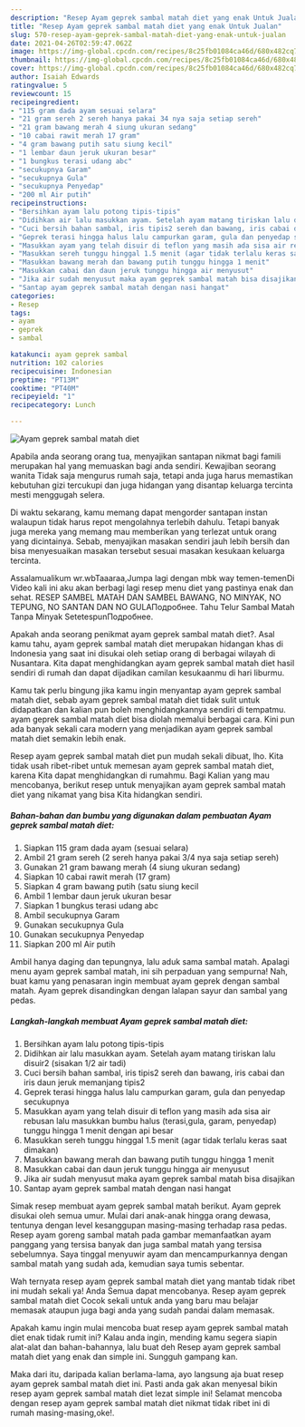 ```yaml
---
description: "Resep Ayam geprek sambal matah diet yang enak Untuk Jualan"
title: "Resep Ayam geprek sambal matah diet yang enak Untuk Jualan"
slug: 570-resep-ayam-geprek-sambal-matah-diet-yang-enak-untuk-jualan
date: 2021-04-26T02:59:47.062Z
image: https://img-global.cpcdn.com/recipes/8c25fb01084ca46d/680x482cq70/ayam-geprek-sambal-matah-diet-foto-resep-utama.jpg
thumbnail: https://img-global.cpcdn.com/recipes/8c25fb01084ca46d/680x482cq70/ayam-geprek-sambal-matah-diet-foto-resep-utama.jpg
cover: https://img-global.cpcdn.com/recipes/8c25fb01084ca46d/680x482cq70/ayam-geprek-sambal-matah-diet-foto-resep-utama.jpg
author: Isaiah Edwards
ratingvalue: 5
reviewcount: 15
recipeingredient:
- "115 gram dada ayam sesuai selara"
- "21 gram sereh 2 sereh hanya pakai 34 nya saja setiap sereh"
- "21 gram bawang merah 4 siung ukuran sedang"
- "10 cabai rawit merah 17 gram"
- "4 gram bawang putih satu siung kecil"
- "1 lembar daun jeruk ukuran besar"
- "1 bungkus terasi udang abc"
- "secukupnya Garam"
- "secukupnya Gula"
- "secukupnya Penyedap"
- "200 ml Air putih"
recipeinstructions:
- "Bersihkan ayam lalu potong tipis-tipis"
- "Didihkan air lalu masukkan ayam. Setelah ayam matang tiriskan lalu disuir2 (sisakan 1/2 air tadi)"
- "Cuci bersih bahan sambal, iris tipis2 sereh dan bawang, iris cabai dan iris daun jeruk memanjang tipis2"
- "Geprek terasi hingga halus lalu campurkan garam, gula dan penyedap secukupnya"
- "Masukkan ayam yang telah disuir di teflon yang masih ada sisa air rebusan lalu masukkan bumbu halus (terasi,gula, garam, penyedap) tunggu hingga 1 menit dengan api besar"
- "Masukkan sereh tunggu hinggal 1.5 menit (agar tidak terlalu keras saat dimakan)"
- "Masukkan bawang merah dan bawang putih tunggu hingga 1 menit"
- "Masukkan cabai dan daun jeruk tunggu hingga air menyusut"
- "Jika air sudah menyusut maka ayam geprek sambal matah bisa disajikan"
- "Santap ayam geprek sambal matah dengan nasi hangat"
categories:
- Resep
tags:
- ayam
- geprek
- sambal

katakunci: ayam geprek sambal 
nutrition: 102 calories
recipecuisine: Indonesian
preptime: "PT13M"
cooktime: "PT40M"
recipeyield: "1"
recipecategory: Lunch

---
```



![Ayam geprek sambal matah diet](https://img-global.cpcdn.com/recipes/8c25fb01084ca46d/680x482cq70/ayam-geprek-sambal-matah-diet-foto-resep-utama.jpg)

Apabila anda seorang orang tua, menyajikan santapan nikmat bagi famili merupakan hal yang memuaskan bagi anda sendiri. Kewajiban seorang  wanita Tidak saja mengurus rumah saja, tetapi anda juga harus memastikan kebutuhan gizi tercukupi dan juga hidangan yang disantap keluarga tercinta mesti menggugah selera.

Di waktu  sekarang, kamu memang dapat mengorder santapan instan walaupun tidak harus repot mengolahnya terlebih dahulu. Tetapi banyak juga mereka yang memang mau memberikan yang terlezat untuk orang yang dicintainya. Sebab, menyajikan masakan sendiri jauh lebih bersih dan bisa menyesuaikan masakan tersebut sesuai masakan kesukaan keluarga tercinta. 

Assalamualikum wr.wbTaaaraa,Jumpa lagi dengan mbk way temen-temenDi Video kali ini aku akan berbagi lagi resep menu diet yang pastinya enak dan sehat. RESEP SAMBEL MATAH DAN SAMBEL BAWANG, NO MINYAK, NO TEPUNG, NO SANTAN DAN NO GULAПодробнее. Tahu Telur Sambal Matah Tanpa Minyak SetetespunПодробнее.

Apakah anda seorang penikmat ayam geprek sambal matah diet?. Asal kamu tahu, ayam geprek sambal matah diet merupakan hidangan khas di Indonesia yang saat ini disukai oleh setiap orang di berbagai wilayah di Nusantara. Kita dapat menghidangkan ayam geprek sambal matah diet hasil sendiri di rumah dan dapat dijadikan camilan kesukaanmu di hari liburmu.

Kamu tak perlu bingung jika kamu ingin menyantap ayam geprek sambal matah diet, sebab ayam geprek sambal matah diet tidak sulit untuk didapatkan dan kalian pun boleh menghidangkannya sendiri di tempatmu. ayam geprek sambal matah diet bisa diolah memalui berbagai cara. Kini pun ada banyak sekali cara modern yang menjadikan ayam geprek sambal matah diet semakin lebih enak.

Resep ayam geprek sambal matah diet pun mudah sekali dibuat, lho. Kita tidak usah ribet-ribet untuk memesan ayam geprek sambal matah diet, karena Kita dapat menghidangkan di rumahmu. Bagi Kalian yang mau mencobanya, berikut resep untuk menyajikan ayam geprek sambal matah diet yang nikamat yang bisa Kita hidangkan sendiri.

<!--inarticleads1-->

##### Bahan-bahan dan bumbu yang digunakan dalam pembuatan Ayam geprek sambal matah diet:

1. Siapkan 115 gram dada ayam (sesuai selara)
1. Ambil 21 gram sereh (2 sereh hanya pakai 3/4 nya saja setiap sereh)
1. Gunakan 21 gram bawang merah (4 siung ukuran sedang)
1. Siapkan 10 cabai rawit merah (17 gram)
1. Siapkan 4 gram bawang putih (satu siung kecil
1. Ambil 1 lembar daun jeruk ukuran besar
1. Siapkan 1 bungkus terasi udang abc
1. Ambil secukupnya Garam
1. Gunakan secukupnya Gula
1. Gunakan secukupnya Penyedap
1. Siapkan 200 ml Air putih


Ambil hanya daging dan tepungnya, lalu aduk sama sambal matah. Apalagi menu ayam geprek sambal matah, ini sih perpaduan yang sempurna! Nah, buat kamu yang penasaran ingin membuat ayam geprek dengan sambal matah. Ayam geprek disandingkan dengan lalapan sayur dan sambal yang pedas. 

<!--inarticleads2-->

##### Langkah-langkah membuat Ayam geprek sambal matah diet:

1. Bersihkan ayam lalu potong tipis-tipis
1. Didihkan air lalu masukkan ayam. Setelah ayam matang tiriskan lalu disuir2 (sisakan 1/2 air tadi)
1. Cuci bersih bahan sambal, iris tipis2 sereh dan bawang, iris cabai dan iris daun jeruk memanjang tipis2
1. Geprek terasi hingga halus lalu campurkan garam, gula dan penyedap secukupnya
1. Masukkan ayam yang telah disuir di teflon yang masih ada sisa air rebusan lalu masukkan bumbu halus (terasi,gula, garam, penyedap) tunggu hingga 1 menit dengan api besar
1. Masukkan sereh tunggu hinggal 1.5 menit (agar tidak terlalu keras saat dimakan)
1. Masukkan bawang merah dan bawang putih tunggu hingga 1 menit
1. Masukkan cabai dan daun jeruk tunggu hingga air menyusut
1. Jika air sudah menyusut maka ayam geprek sambal matah bisa disajikan
1. Santap ayam geprek sambal matah dengan nasi hangat


Simak resep membuat ayam geprek sambal matah berikut. Ayam geprek disukai oleh semua umur. Mulai dari anak-anak hingga orang dewasa, tentunya dengan level kesanggupan masing-masing terhadap rasa pedas. Resep ayam goreng sambal matah pada gambar memanfaatkan ayam panggang yang tersisa banyak dan juga sambal matah yang tersisa sebelumnya. Saya tinggal menyuwir ayam dan mencampurkannya dengan sambal matah yang sudah ada, kemudian saya tumis sebentar. 

Wah ternyata resep ayam geprek sambal matah diet yang mantab tidak ribet ini mudah sekali ya! Anda Semua dapat mencobanya. Resep ayam geprek sambal matah diet Cocok sekali untuk anda yang baru mau belajar memasak ataupun juga bagi anda yang sudah pandai dalam memasak.

Apakah kamu ingin mulai mencoba buat resep ayam geprek sambal matah diet enak tidak rumit ini? Kalau anda ingin, mending kamu segera siapin alat-alat dan bahan-bahannya, lalu buat deh Resep ayam geprek sambal matah diet yang enak dan simple ini. Sungguh gampang kan. 

Maka dari itu, daripada kalian berlama-lama, ayo langsung aja buat resep ayam geprek sambal matah diet ini. Pasti anda gak akan menyesal bikin resep ayam geprek sambal matah diet lezat simple ini! Selamat mencoba dengan resep ayam geprek sambal matah diet nikmat tidak ribet ini di rumah masing-masing,oke!.

